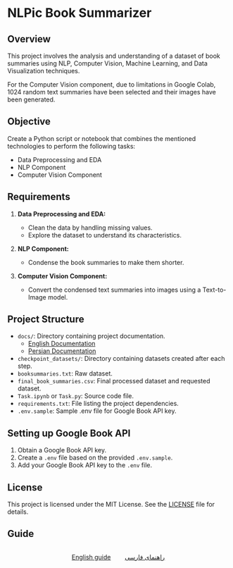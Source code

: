 # NLPic Book Summarizer

## Overview
This project involves the analysis and understanding of a dataset of book summaries using NLP, Computer Vision, Machine Learning, and Data Visualization techniques. 

For the Computer Vision component, due to limitations in Google Colab, 1024 random text summaries have been selected and their images have been generated.

## Objective
Create a Python script or notebook that combines the mentioned technologies to perform the following tasks:
- Data Preprocessing and EDA
- NLP Component
- Computer Vision Component

## Requirements
1. **Data Preprocessing and EDA:**
   - Clean the data by handling missing values.
   - Explore the dataset to understand its characteristics.

2. **NLP Component:**
   - Condense the book summaries to make them shorter.

3. **Computer Vision Component:**
   - Convert the condensed text summaries into images using a Text-to-Image model.

## Project Structure
- `docs/`: Directory containing project documentation.
  - [English Documentation](./docs/README.md)
  - [Persian Documentation](./docs/README-Fa.md)
- `checkpoint_datasets/`: Directory containing datasets created after each step.
- `booksummaries.txt`: Raw dataset.
- `final_book_summaries.csv`: Final processed dataset and requested dataset.
- `Task.ipynb` or `Task.py`: Source code file.
- `requirements.txt`: File listing the project dependencies.
- `.env.sample`: Sample .env file for Google Book API key.

## Setting up Google Book API
1. Obtain a Google Book API key.
2. Create a `.env` file based on the provided `.env.sample`.
3. Add your Google Book API key to the `.env` file.

## License
This project is licensed under the MIT License. See the [LICENSE](./LICENSE) file for details.

## Guide

<div style="display:flex;justify-content:center;">

<p style="margin-right:1rem;" align="center">
<a href="./docs/README.md">English guide</a>
</p>

<p style="margin-left:1rem;" align="center">
    <a href="./docs/README-Fa.md">راهنمای فارسی</a>
</p>

</div>
